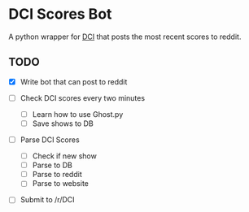 # DCI Scores Bot
A python wrapper for [DCI](http://www.dci.org) that posts the most recent scores to reddit. 

## TODO
- [x] Write bot that can post to reddit
- [ ] Check DCI scores every two minutes
	- [ ] Learn how to use Ghost.py
	- [ ] Save shows to DB
- [ ] Parse DCI Scores
	- [ ] Check if new show
	- [ ] Parse to DB
	- [ ] Parse to reddit
	- [ ] Parse to website
- [ ] Submit to /r/DCI

